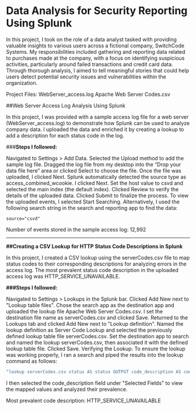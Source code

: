 # Data Analysis for Security Reporting Using Splunk
In this project, I took on the role of a data analyst tasked with providing valuable insights to various users across a fictional company, SwitchCode Systems. My responsibilities included gathering and reporting data related to purchases made at the company, with a focus on identifying suspicious activities, particularly around failed transactions and credit card data. Through thorough analysis, I aimed to tell meaningful stories that could help users detect potential security issues and vulnerabilities within the organization.

Project Files:
WebServer_access.log
Apache Web Server Codes.csv


##Web Server Access Log Analysis Using Splunk


In this project, I was provided with a sample access log file for a web server (WebServer_access.log) to demonstrate how Splunk can be used to analyze company data. I uploaded the data and enriched it by creating a lookup to add a description for each status code in the log.

###**Steps I followed:**


Navigated to Settings > Add Data.
Selected the Upload method to add the sample log file.
Dragged the log file from my desktop into the “Drop your data file here” area or clicked Select to choose the file.
Once the file was uploaded, I clicked Next.
Splunk automatically detected the source type as access_combined_wcookie.
I clicked Next.
Set the host value to csvd and selected the main index (the default index).
Clicked Review to verify the details of the uploaded data.
Clicked Submit to finalize the process.
To view the uploaded events, I selected Start Searching. Alternatively, I used the following search string in the search and reporting app to find the data:
```
source="csvd"
```
Number of events stored in the sample access log: 12,992



----------------------------------------------------------------------------------------------------------------------



**##Creating a CSV Lookup for HTTP Status Code Descriptions in Splunk**


In this project, I created a CSV lookup using the serverCodes.csv file to map status codes to their corresponding descriptions for analyzing errors in the access log. The most prevalent status code description in the uploaded access log was HTTP_SERVICE_UNAVAILABLE.

**###Steps I followed:**

Navigated to Settings > Lookups in the Splunk bar.
Clicked Add New next to "Lookup table files".
Chose the search app as the destination app and uploaded the lookup file Apache Web Server Codes.csv. I set the destination file name as serverCodes.csv and clicked Save.
Returned to the Lookups tab and clicked Add New next to "Lookup definition".
Named the lookup definition as Server Code Lookup and selected the previously defined lookup table file serverCodes.csv.
Set the destination app to search and named the lookup serverCodes.csv, then associated it with the defined lookup table file.
Clicked Save.
Verifying the Lookup:
To ensure the lookup was working properly, I ran a search and piped the results into the lookup command as follows:
```bash
"lookup serverCodes.csv status AS status OUTPUT code_description AS code_description"
```
I then selected the code_description field under "Selected Fields" to view the mapped values and analyzed their prevalence.

Most prevalent code description: HTTP_SERVICE_UNAVAILABLE



